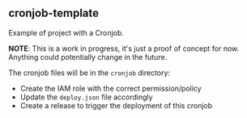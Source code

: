 ## cronjob-template
Example of project with a Cronjob.

**NOTE**: This is a work in progress, it's just a proof of concept for now.
Anything could potentially change in the future.

The cronjob files will be in the `cronjob` directory:
- Create the IAM role with the correct permission/policy
- Update the `deploy.json` file accordingly
- Create a release to trigger the deployment of this cronjob
